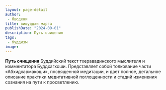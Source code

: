 ```yaml
---
layout: page-detail
author:
 - Яшодеви
title: вишуддхи марга
publishDate: "2024-09-01"
description: Путь очищения
tags:
 - буддизм
image: 
---
```


__Путь очищения__
Буддийский текст тхеравадинского мыслителя и комментатора Буддхагхоши. Представляет собой толкование части «Абхидхармакоши», посвященной медитации, и дает полное, детальное описание практики медитативной поглощенности и стадий изменения сознания на пути к просветлению.

